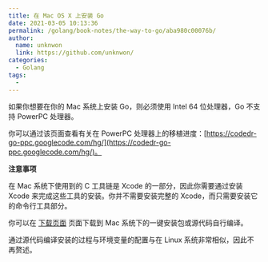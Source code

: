 ```yaml
---
title: 在 Mac OS X 上安装 Go
date: 2021-03-05 10:13:36
permalink: /golang/book-notes/the-way-to-go/aba980c00076b/
author: 
  name: unknwon
  link: https://github.com/unknwon/
categories:
  - Golang
tags:
  - 
---
```


如果你想要在你的 Mac 系统上安装 Go，则必须使用 Intel 64 位处理器，Go 不支持 PowerPC 处理器。

你可以通过该页面查看有关在 PowerPC 处理器上的移植进度：[https://codedr-go-ppc.googlecode.com/hg/](https://codedr-go-ppc.googlecode.com/hg/)。

**注意事项**

在 Mac 系统下使用到的 C 工具链是 Xcode 的一部分，因此你需要通过安装 Xcode 来完成这些工具的安装。你并不需要安装完整的 Xcode，而只需要安装它的命令行工具部分。

你可以在 [下载页面](http://golang.org/dl/) 页面下载到 Mac 系统下的一键安装包或源代码自行编译。

通过源代码编译安装的过程与环境变量的配置与在 Linux 系统非常相似，因此不再赘述。
